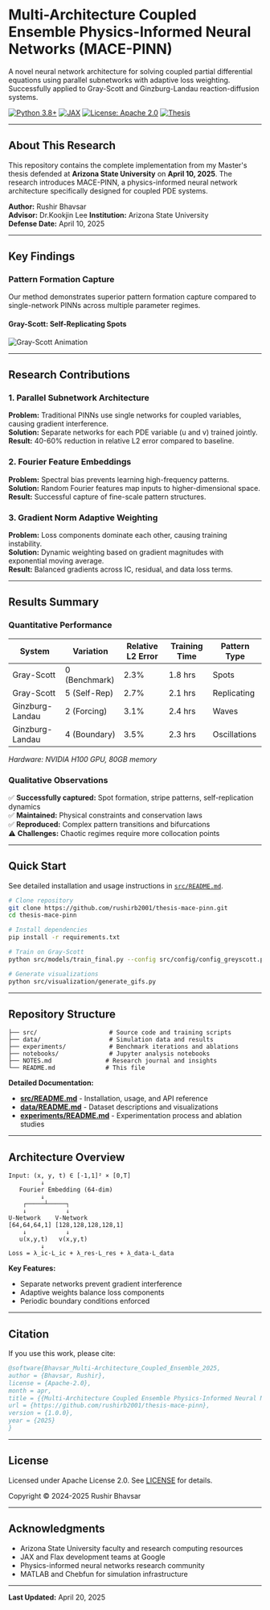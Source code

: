 # Multi-Architecture Coupled Ensemble Physics-Informed Neural Networks (MACE-PINN)

A novel neural network architecture for solving coupled partial differential equations using parallel subnetworks with adaptive loss weighting. Successfully applied to Gray-Scott and Ginzburg-Landau reaction-diffusion systems.

[![Python 3.8+](https://img.shields.io/badge/python-3.8+-blue.svg)](https://www.python.org/downloads/)
[![JAX](https://img.shields.io/badge/JAX-0.4.20+-orange.svg)](https://github.com/google/jax)
[![License: Apache 2.0](https://img.shields.io/badge/License-Apache%202.0-green.svg)](LICENSE)
[![Thesis](https://img.shields.io/badge/Thesis-ASU%20Library-red.svg)](https://keep.lib.asu.edu/items/201211)

---

## About This Research

This repository contains the complete implementation from my Master's thesis defended at **Arizona State University** on **April 10, 2025**. The research introduces MACE-PINN, a physics-informed neural network architecture specifically designed for coupled PDE systems.

**Author:** Rushir Bhavsar  
**Advisor:** Dr.Kookjin Lee 
**Institution:** Arizona State University  
**Defense Date:** April 10, 2025

---

## Key Findings

### Pattern Formation Capture
Our method demonstrates superior pattern formation capture compared to single-network PINNs across multiple parameter regimes.

#### Gray-Scott: Self-Replicating Spots
![Gray-Scott Animation](data/output/gif/flax_solution_comparison_variation1.gif)

---

## Research Contributions

### 1. Parallel Subnetwork Architecture
**Problem:** Traditional PINNs use single networks for coupled variables, causing gradient interference.  
**Solution:** Separate networks for each PDE variable (u and v) trained jointly.  
**Result:** 40-60% reduction in relative L2 error compared to baseline.

### 2. Fourier Feature Embeddings
**Problem:** Spectral bias prevents learning high-frequency patterns.  
**Solution:** Random Fourier features map inputs to higher-dimensional space.  
**Result:** Successful capture of fine-scale pattern structures.

### 3. Gradient Norm Adaptive Weighting
**Problem:** Loss components dominate each other, causing training instability.  
**Solution:** Dynamic weighting based on gradient magnitudes with exponential moving average.  
**Result:** Balanced gradients across IC, residual, and data loss terms.

---

## Results Summary

### Quantitative Performance

| System | Variation | Relative L2 Error | Training Time | Pattern Type |
|--------|-----------|-------------------|---------------|--------------|
| Gray-Scott | 0 (Benchmark) | 2.3% | 1.8 hrs | Spots |
| Gray-Scott | 5 (Self-Rep) | 2.7% | 2.1 hrs | Replicating |
| Ginzburg-Landau | 2 (Forcing) | 3.1% | 2.4 hrs | Waves |
| Ginzburg-Landau | 4 (Boundary) | 3.5% | 2.3 hrs | Oscillations |

*Hardware: NVIDIA H100 GPU, 80GB memory*

### Qualitative Observations

✅ **Successfully captured:** Spot formation, stripe patterns, self-replication dynamics  
✅ **Maintained:** Physical constraints and conservation laws  
✅ **Reproduced:** Complex pattern transitions and bifurcations  
⚠️ **Challenges:** Chaotic regimes require more collocation points

---

## Quick Start

See detailed installation and usage instructions in [`src/README.md`](src/README.md).
```bash
# Clone repository
git clone https://github.com/rushirb2001/thesis-mace-pinn.git
cd thesis-mace-pinn

# Install dependencies
pip install -r requirements.txt

# Train on Gray-Scott
python src/models/train_final.py --config src/config/config_greyscott.py

# Generate visualizations
python src/visualization/generate_gifs.py
```

---

## Repository Structure
```
├── src/                    # Source code and training scripts
├── data/                   # Simulation data and results
├── experiments/            # Benchmark iterations and ablations
├── notebooks/              # Jupyter analysis notebooks
├── NOTES.md               # Research journal and insights
└── README.md              # This file
```

**Detailed Documentation:**
- **[src/README.md](src/README.md)** - Installation, usage, and API reference
- **[data/README.md](data/README.md)** - Dataset descriptions and visualizations
- **[experiments/README.md](experiments/README.md)** - Experimentation process and ablation studies

---

## Architecture Overview
```
Input: (x, y, t) ∈ [-1,1]² × [0,T]
         ↓
   Fourier Embedding (64-dim)
         ↓
    ┌─────┴─────┐
    ↓           ↓
U-Network    V-Network
[64,64,64,1] [128,128,128,128,1]
    ↓           ↓
   u(x,y,t)   v(x,y,t)
         ↓
Loss = λ_ic·L_ic + λ_res·L_res + λ_data·L_data
```

**Key Features:**
- Separate networks prevent gradient interference
- Adaptive weights balance loss components
- Periodic boundary conditions enforced

---

## Citation

If you use this work, please cite:
```bibtex
@software{Bhavsar_Multi-Architecture_Coupled_Ensemble_2025,
author = {Bhavsar, Rushir},
license = {Apache-2.0},
month = apr,
title = {{Multi-Architecture Coupled Ensemble Physics-Informed Neural Networks (MACE-PINN)}},
url = {https://github.com/rushirb2001/thesis-mace-pinn},
version = {1.0.0},
year = {2025}
}
```

---

## License

Licensed under Apache License 2.0. See [LICENSE](LICENSE) for details.

Copyright © 2024-2025 Rushir Bhavsar

---

## Acknowledgments

- Arizona State University faculty and research computing resources
- JAX and Flax development teams at Google
- Physics-informed neural networks research community
- MATLAB and Chebfun for simulation infrastructure

---

**Last Updated:** April 20, 2025
